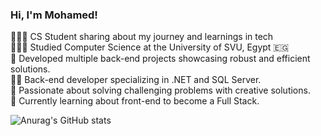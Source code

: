 ### Hi, I'm Mohamed!
<p dir="auto">👩🏻‍💻 CS Student sharing about my journey and learnings in tech<br> 
👩🏻‍🎓 Studied <a>Computer Science</a> at the University of SVU, Egypt 🇪🇬<br> 
📂 Developed multiple back-end projects showcasing robust and efficient solutions.<br> 
👨‍💻 Back-end developer specializing in .NET and SQL Server.<br> 
🧩 Passionate about solving challenging problems with creative solutions.<br>
💭 Currently learning about front-end to become a Full Stack.<br> 
</p>

![Anurag's GitHub stats](https://github-readme-stats.vercel.app/api?username=MohamedAftah004&show_icons=true&theme=merko)
